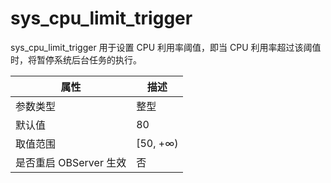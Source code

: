sys_cpu_limit_trigger 
==========================================

sys_cpu_limit_trigger 用于设置 CPU 利用率阈值，即当 CPU 利用率超过该阈值时，将暂停系统后台任务的执行。


|      **属性**      |  **描述**   |
|------------------|-----------|
| 参数类型             | 整型        |
| 默认值              | 80        |
| 取值范围             | \[50, +∞) |
| 是否重启 OBServer 生效 | 否         |



